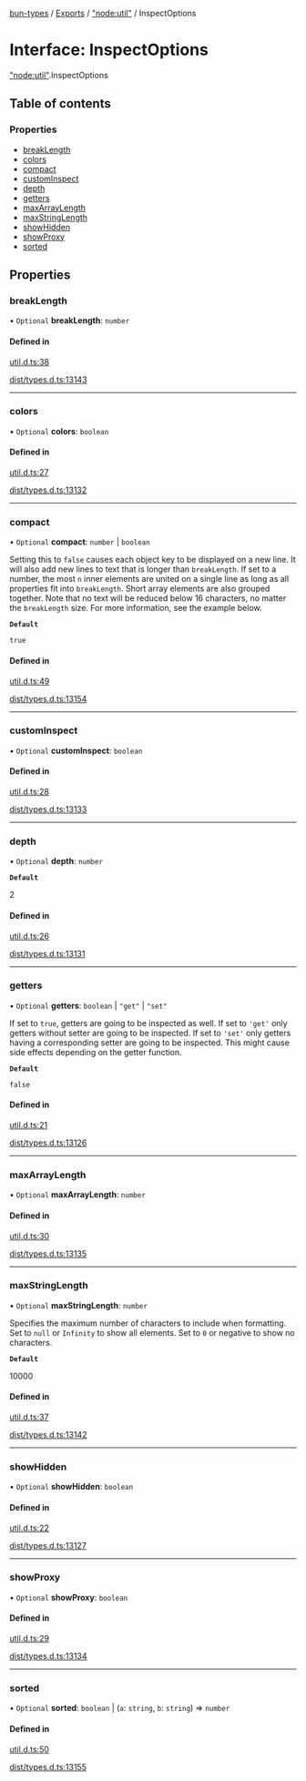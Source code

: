 [bun-types](../README.md) / [Exports](../modules.md) / ["node:util"](../modules/node_util_.md) / InspectOptions

# Interface: InspectOptions

["node:util"](../modules/node_util_.md).InspectOptions

## Table of contents

### Properties

- [breakLength](node_util_.InspectOptions.md#breaklength)
- [colors](node_util_.InspectOptions.md#colors)
- [compact](node_util_.InspectOptions.md#compact)
- [customInspect](node_util_.InspectOptions.md#custominspect)
- [depth](node_util_.InspectOptions.md#depth)
- [getters](node_util_.InspectOptions.md#getters)
- [maxArrayLength](node_util_.InspectOptions.md#maxarraylength)
- [maxStringLength](node_util_.InspectOptions.md#maxstringlength)
- [showHidden](node_util_.InspectOptions.md#showhidden)
- [showProxy](node_util_.InspectOptions.md#showproxy)
- [sorted](node_util_.InspectOptions.md#sorted)

## Properties

### breakLength

• `Optional` **breakLength**: `number`

#### Defined in

[util.d.ts:38](https://github.com/valgaze/bun-types/blob/5e53f27/util.d.ts#L38)

[dist/types.d.ts:13143](https://github.com/valgaze/bun-types/blob/5e53f27/dist/types.d.ts#L13143)

___

### colors

• `Optional` **colors**: `boolean`

#### Defined in

[util.d.ts:27](https://github.com/valgaze/bun-types/blob/5e53f27/util.d.ts#L27)

[dist/types.d.ts:13132](https://github.com/valgaze/bun-types/blob/5e53f27/dist/types.d.ts#L13132)

___

### compact

• `Optional` **compact**: `number` \| `boolean`

Setting this to `false` causes each object key
to be displayed on a new line. It will also add new lines to text that is
longer than `breakLength`. If set to a number, the most `n` inner elements
are united on a single line as long as all properties fit into
`breakLength`. Short array elements are also grouped together. Note that no
text will be reduced below 16 characters, no matter the `breakLength` size.
For more information, see the example below.

**`Default`**

`true`

#### Defined in

[util.d.ts:49](https://github.com/valgaze/bun-types/blob/5e53f27/util.d.ts#L49)

[dist/types.d.ts:13154](https://github.com/valgaze/bun-types/blob/5e53f27/dist/types.d.ts#L13154)

___

### customInspect

• `Optional` **customInspect**: `boolean`

#### Defined in

[util.d.ts:28](https://github.com/valgaze/bun-types/blob/5e53f27/util.d.ts#L28)

[dist/types.d.ts:13133](https://github.com/valgaze/bun-types/blob/5e53f27/dist/types.d.ts#L13133)

___

### depth

• `Optional` **depth**: `number`

**`Default`**

2

#### Defined in

[util.d.ts:26](https://github.com/valgaze/bun-types/blob/5e53f27/util.d.ts#L26)

[dist/types.d.ts:13131](https://github.com/valgaze/bun-types/blob/5e53f27/dist/types.d.ts#L13131)

___

### getters

• `Optional` **getters**: `boolean` \| ``"get"`` \| ``"set"``

If set to `true`, getters are going to be
inspected as well. If set to `'get'` only getters without setter are going
to be inspected. If set to `'set'` only getters having a corresponding
setter are going to be inspected. This might cause side effects depending on
the getter function.

**`Default`**

`false`

#### Defined in

[util.d.ts:21](https://github.com/valgaze/bun-types/blob/5e53f27/util.d.ts#L21)

[dist/types.d.ts:13126](https://github.com/valgaze/bun-types/blob/5e53f27/dist/types.d.ts#L13126)

___

### maxArrayLength

• `Optional` **maxArrayLength**: `number`

#### Defined in

[util.d.ts:30](https://github.com/valgaze/bun-types/blob/5e53f27/util.d.ts#L30)

[dist/types.d.ts:13135](https://github.com/valgaze/bun-types/blob/5e53f27/dist/types.d.ts#L13135)

___

### maxStringLength

• `Optional` **maxStringLength**: `number`

Specifies the maximum number of characters to
include when formatting. Set to `null` or `Infinity` to show all elements.
Set to `0` or negative to show no characters.

**`Default`**

10000

#### Defined in

[util.d.ts:37](https://github.com/valgaze/bun-types/blob/5e53f27/util.d.ts#L37)

[dist/types.d.ts:13142](https://github.com/valgaze/bun-types/blob/5e53f27/dist/types.d.ts#L13142)

___

### showHidden

• `Optional` **showHidden**: `boolean`

#### Defined in

[util.d.ts:22](https://github.com/valgaze/bun-types/blob/5e53f27/util.d.ts#L22)

[dist/types.d.ts:13127](https://github.com/valgaze/bun-types/blob/5e53f27/dist/types.d.ts#L13127)

___

### showProxy

• `Optional` **showProxy**: `boolean`

#### Defined in

[util.d.ts:29](https://github.com/valgaze/bun-types/blob/5e53f27/util.d.ts#L29)

[dist/types.d.ts:13134](https://github.com/valgaze/bun-types/blob/5e53f27/dist/types.d.ts#L13134)

___

### sorted

• `Optional` **sorted**: `boolean` \| (`a`: `string`, `b`: `string`) => `number`

#### Defined in

[util.d.ts:50](https://github.com/valgaze/bun-types/blob/5e53f27/util.d.ts#L50)

[dist/types.d.ts:13155](https://github.com/valgaze/bun-types/blob/5e53f27/dist/types.d.ts#L13155)
